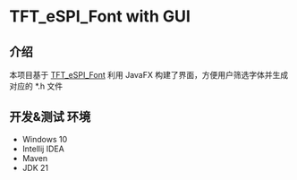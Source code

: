 # TFT_eSPI_Font with GUI

## 介绍
本项目基于 <a href="https://github.com/tangdoit/TFT_eSPI_Font">TFT_eSPI_Font</a> 利用 JavaFX 构建了界面，方便用户筛选字体并生成对应的 *.h 文件

## 开发&测试 环境
* Windows 10
* Intellij IDEA
* Maven
* JDK 21
